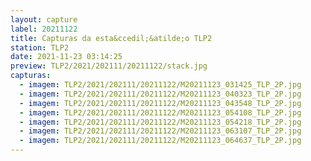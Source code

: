 ```yaml
---
layout: capture
label: 20211122
title: Capturas da esta&ccedil;&atilde;o TLP2
station: TLP2
date: 2021-11-23 03:14:25
preview: TLP2/2021/202111/20211122/stack.jpg
capturas:
  - imagem: TLP2/2021/202111/20211122/M20211123_031425_TLP_2P.jpg
  - imagem: TLP2/2021/202111/20211122/M20211123_040323_TLP_2P.jpg
  - imagem: TLP2/2021/202111/20211122/M20211123_043548_TLP_2P.jpg
  - imagem: TLP2/2021/202111/20211122/M20211123_054108_TLP_2P.jpg
  - imagem: TLP2/2021/202111/20211122/M20211123_054218_TLP_2P.jpg
  - imagem: TLP2/2021/202111/20211122/M20211123_063107_TLP_2P.jpg
  - imagem: TLP2/2021/202111/20211122/M20211123_064637_TLP_2P.jpg
---
```

